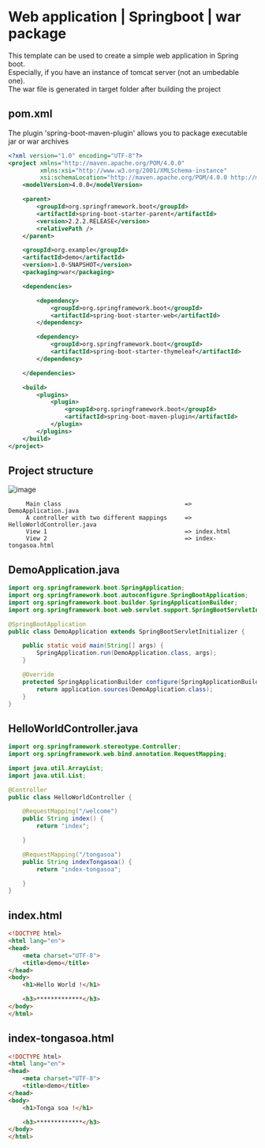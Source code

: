 # Web application | Springboot | war package  #
This template can be used to create a simple web application in Spring boot.<br/>
Especially, if you have an instance of tomcat server (not an umbedable one).<br/>
The war file is generated in target folder after building the project

## pom.xml
The plugin 'spring-boot-maven-plugin' allows you to package executable jar or war archives
```xml
<?xml version="1.0" encoding="UTF-8"?>
<project xmlns="http://maven.apache.org/POM/4.0.0"
         xmlns:xsi="http://www.w3.org/2001/XMLSchema-instance"
         xsi:schemaLocation="http://maven.apache.org/POM/4.0.0 http://maven.apache.org/xsd/maven-4.0.0.xsd">
    <modelVersion>4.0.0</modelVersion>

    <parent>
        <groupId>org.springframework.boot</groupId>
        <artifactId>spring-boot-starter-parent</artifactId>
        <version>2.2.2.RELEASE</version>
        <relativePath />
    </parent>

    <groupId>org.example</groupId>
    <artifactId>demo</artifactId>
    <version>1.0-SNAPSHOT</version>
    <packaging>war</packaging>

    <dependencies>

        <dependency>
            <groupId>org.springframework.boot</groupId>
            <artifactId>spring-boot-starter-web</artifactId>
        </dependency>

        <dependency>
            <groupId>org.springframework.boot</groupId>
            <artifactId>spring-boot-starter-thymeleaf</artifactId>
        </dependency>

    </dependencies>

    <build>
        <plugins>
            <plugin>
                <groupId>org.springframework.boot</groupId>
                <artifactId>spring-boot-maven-plugin</artifactId>
            </plugin>
        </plugins>
    </build>
</project>
```

## Project structure
![image](https://user-images.githubusercontent.com/21175250/105104764-37fe7180-5ab3-11eb-801f-4422da6c741e.png)

         Main class                                   => DemoApplication.java
         A controller with two different mappings     => HelloWorldController.java
         View 1                                       => index.html
         View 2                                       => index-tongasoa.html

## DemoApplication.java
```java
import org.springframework.boot.SpringApplication;
import org.springframework.boot.autoconfigure.SpringBootApplication;
import org.springframework.boot.builder.SpringApplicationBuilder;
import org.springframework.boot.web.servlet.support.SpringBootServletInitializer;

@SpringBootApplication
public class DemoApplication extends SpringBootServletInitializer {

    public static void main(String[] args) {
        SpringApplication.run(DemoApplication.class, args);
    }

    @Override
    protected SpringApplicationBuilder configure(SpringApplicationBuilder application) {
        return application.sources(DemoApplication.class);
    }
}
```

## HelloWorldController.java
```java
import org.springframework.stereotype.Controller;
import org.springframework.web.bind.annotation.RequestMapping;

import java.util.ArrayList;
import java.util.List;

@Controller
public class HelloWorldController {

    @RequestMapping("/welcome")
    public String index() {
        return "index";

    }

    @RequestMapping("/tongasoa")
    public String indexTongasoa() {
        return "index-tongasoa";

    }
}
```

## index.html
```html
<!DOCTYPE html>
<html lang="en">
<head>
    <meta charset="UTF-8">
    <title>demo</title>
</head>
<body>
    <h1>Hello World !</h1>

    <h3>*************</h3>
</body>
</html>
```

## index-tongasoa.html
```html
<!DOCTYPE html>
<html lang="en">
<head>
    <meta charset="UTF-8">
    <title>demo</title>
</head>
<body>
    <h1>Tonga soa !</h1>

    <h3>*************</h3>
</body>
</html>
```
